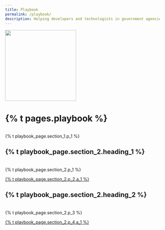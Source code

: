 ```yaml
---
title: Playbook
permalink: /playbook/
description: Helping developers and technologists in government agencies build usable, secure, and privacy-protecting consumer identity management systems.
---
```


<div class="bg-navy">
  <div class="container cntnr-wide px2 py5">
    <img alt="" width="231" class="mt1 mx4 right md-show" src="{{ '/assets/img/playbook-landing.svg' | prepend: site.baseurl }}">
    <h1 class="mt0 mb1 white">
      {% t pages.playbook %}
    </h1><img alt="" class="mb3" src="{{ '/assets/img/hr-red-2.svg' | relative_url }}">
    <p class="overflow-hidden white fs-20p serif">
      {% t playbook_page.section_1.p_1 %}
    </p>
  </div>
</div>

<div class="bg-white">
  <div class="container cntnr-wide px2 pt4 pb5">
    <div class="clearfix mxn3">
      <div class="sm-col sm-col-6 px3">
        <h2 class="mt0 blue">
          {% t playbook_page.section_2.heading_1 %}
        </h2>
        <img alt="" class="mb2" src="{{ '/assets/img/hr-red-3.svg' | relative_url }}" height="6">
        <p class="mb3">
          {% t playbook_page.section_2.p_1 %}
        </p>
        <p>
          <a href="{{ '/playbook/principles/' | relative_url }}" class="btn btn-primary btn-wide mb2">
            {% t playbook_page.section_2.p_2.a_1 %}
          </a>
        </p>
      </div>
      <div class="sm-col sm-col-6 px3">
        <h2 class="mt0 blue">
          {% t playbook_page.section_2.heading_2 %}
        </h2>
        <img alt="" class="mb2" src="{{ '/assets/img/hr-red-4.svg' | relative_url }}" height="6">
        <p class="mb3">
          {% t playbook_page.section_2.p_3 %}
        </p>
        <p>
          <a href="{{ '/playbook/implementation/' | relative_url }}" class="btn btn-primary btn-wide mb2">
            {% t playbook_page.section_2.p_4.a_1 %}
          </a>
        </p>
      </div>
    </div>
  </div>
</div>
